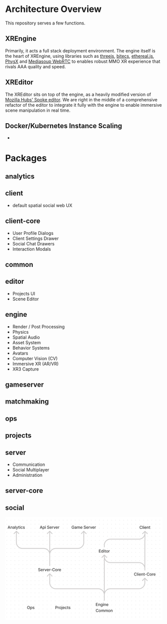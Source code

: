 # Architecture Overview

This repository serves a few functions. 

## XREngine
Primarily, it acts a full stack deployment environment. The engine itself is the heart of XREngine, using libraries such as [threejs](https://threejs.org/), [bitecs](https://github.com/NateTheGreatt/bitECS), [ethereal.js](https://github.com/aelatgt/ethereal), [PhysX](https://github.com/NVIDIAGameWorks/PhysX) and [Mediasoup WebRTC](https://github.com/versatica/mediasoup) to enables robust MMO XR experience that rivals AAA quality and speed.

## XREditor
The XREditor sits on top of the engine, as a heavily modified version of [Mozilla Hubs' Spoke editor](https://hubs.mozilla.com/spoke). We are right in the middle of a comprehensive refactor of the editor to integrate it fully with the engine to enable immersive scene manipulation in real time.

## Docker/Kubernetes Instance Scaling
-


# Packages
## analytics
## client
 - default spatial social web UX
## client-core
 - User Profile Dialogs
 - Client Settings Drawer
 - Social Chat Drawers
 - Interaction Modals
## common
## editor
 - Projects UI
 - Scene Editor
## engine
 - Render / Post Processing
 - Physics
 - Spatial Audio
 - Asset System
 - Behavior Systems
 - Avatars
 - Computer Vision (CV)
 - Immersive XR (AR/VR)
 - XR3 Capture
## gameserver
## matchmaking
## ops
## projects
## server
 - Communication
 - Social Multiplayer
 - Administration
## server-core
## social

![](./images/02-repo-hierarchy.png)
